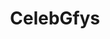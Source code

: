 ---
title: CelebGfys
crosslinks:
- WatchItForThePlot
- BiggerThanYouThought
- CasualJiggles
- GiadaDeLaurentiis
---